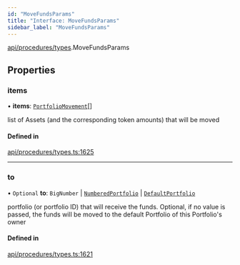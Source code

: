```yaml
---
id: "MoveFundsParams"
title: "Interface: MoveFundsParams"
sidebar_label: "MoveFundsParams"
---
```


[api/procedures/types](../../../../../modules/API/Procedures/Types/Types.md).MoveFundsParams

## Properties

### items

• **items**: [`PortfolioMovement`](../../../../../modules/API/Entities/Types/Types.md#portfoliomovement)[]

list of Assets (and the corresponding token amounts) that will be moved

#### Defined in

[api/procedures/types.ts:1625](https://github.com/PolymeshAssociation/polymesh-sdk/blob/0dbd0ebd0/src/api/procedures/types.ts#L1625)

___

### to

• `Optional` **to**: `BigNumber` \| [`NumberedPortfolio`](../../../../../classes/API/Entities/NumberedPortfolio/NumberedPortfolio.md) \| [`DefaultPortfolio`](../../../../../classes/API/Entities/DefaultPortfolio/DefaultPortfolio.md)

portfolio (or portfolio ID) that will receive the funds. Optional, if no value is passed, the funds will be moved to the default Portfolio of this Portfolio's owner

#### Defined in

[api/procedures/types.ts:1621](https://github.com/PolymeshAssociation/polymesh-sdk/blob/0dbd0ebd0/src/api/procedures/types.ts#L1621)
